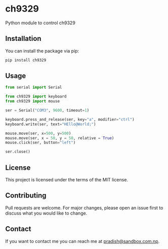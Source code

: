 # ch9329

Python module to control ch9329

## Installation

You can install the package via pip:

```bash
pip install ch9329
```

## Usage

```py
from serial import Serial

from ch9329 import keyboard
from ch9329 import mouse

ser = Serial("COM3", 9600, timeout=1)

keyboard.press_and_release(ser, key="a", modifier="ctrl")
keyboard.write(ser, text="HEllo@World;")

mouse.move(ser, x=500, y=500)
mouse.move(ser, x = 50, y = 50, relative = True)
mouse.click(ser, button="left")

ser.close()
```

## License

This project is licensed under the terms of the MIT license.

## Contributing

Pull requests are welcome. For major changes, please open an issue first to discuss what you would like to change.

## Contact

If you want to contact me you can reach me at pradish@sandbox.com.np.
